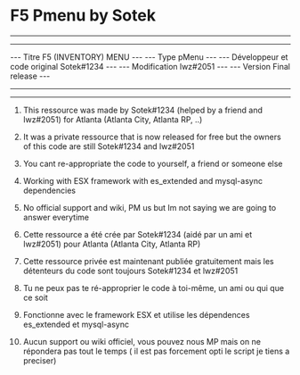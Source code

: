 # F5 Pmenu by Sotek
 ------------------------------------------------------------------------------------
---																				 ---
--- Titre								    F5 (INVENTORY) MENU					 ---
--- Type								    pMenu								 ---
--- Développeur et code original		    Sotek#1234							 ---
--- Modification							lwz#2051							 ---
--- Version									Final release						 ---
---																				 ---
------------------------------------------------------------------------------------




1) This ressource was made by Sotek#1234 (helped by a friend and lwz#2051) for Atlanta (Atlanta City, Atlanta RP, ..)
2) It was a private ressource that is now released for free but the owners of this code are still Sotek#1234 and lwz#2051
3) You cant re-appropriate the code to yourself, a friend or someone else
4) Working with ESX framework with es_extended and mysql-async dependencies
5) No official support and wiki, PM us but Im not saying we are going to answer everytime



1) Cette ressource a été crée par Sotek#1234 (aidé par un ami et lwz#2051) pour Atlanta (Atlanta City, Atlanta RP)
2) Cette ressource privée est maintenant publiée gratuitement mais les détenteurs du code sont toujours Sotek#1234 et lwz#2051
3) Tu ne peux pas te ré-approprier le code à toi-même, un ami ou qui que ce soit
4) Fonctionne avec le framework ESX et utilise les dépendences es_extended et mysql-async
5) Aucun support ou wiki officiel, vous pouvez nous MP mais on ne répondera pas tout le temps ( il est pas forcement  opti le script je tiens a preciser)

